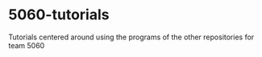 # 5060-tutorials
Tutorials centered around using the programs of the other repositories for team 5060
